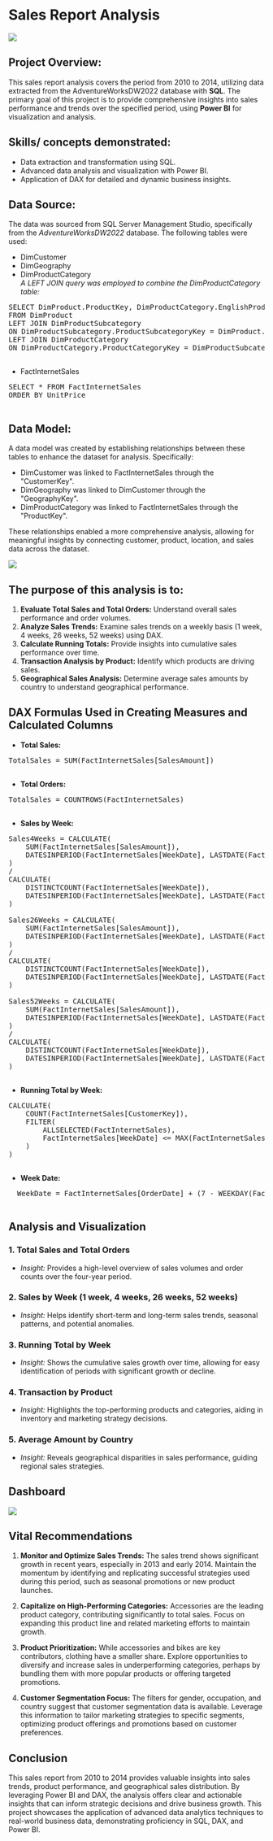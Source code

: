 # Sales Report Analysis

![](intro.JPG)

## Project Overview:
This sales report analysis covers the period from 2010 to 2014, utilizing data extracted from the AdventureWorksDW2022 database with **SQL**. The primary goal of this project is to provide comprehensive insights into sales performance and trends over the specified period, using **Power BI** for visualization and analysis.

## Skills/ concepts demonstrated:
- Data extraction and transformation using SQL.
- Advanced data analysis and visualization with Power BI.
- Application of DAX for detailed and dynamic business insights.

## Data Source:
The data was sourced from SQL Server Management Studio, specifically from the _AdventureWorksDW2022_ database. The following tables were used:
- DimCustomer
- DimGeography
- DimProductCategory<br>
*A LEFT JOIN query was employed to combine the DimProductCategory table:*

<pre>
SELECT DimProduct.ProductKey, DimProductCategory.EnglishProductCategoryName
FROM DimProduct
LEFT JOIN DimProductSubcategory
ON DimProductSubcategory.ProductSubcategoryKey = DimProduct.ProductSubcategoryKey
LEFT JOIN DimProductCategory
ON DimProductCategory.ProductCategoryKey = DimProductSubcategory.ProductCategoryKey;
  </pre>

- FactInternetSales

<pre>
SELECT * FROM FactInternetSales
ORDER BY UnitPrice
  </pre>

## Data Model:
A data model was created by establishing relationships between these tables to enhance the dataset for analysis. Specifically:

- DimCustomer was linked to FactInternetSales through the "CustomerKey".
- DimGeography was linked to DimCustomer through the "GeographyKey".
- DimProductCategory was linked to FactInternetSales through the "ProductKey".<br>

These relationships enabled a more comprehensive analysis, allowing for meaningful insights by connecting customer, product, location, and sales data across the dataset.

![](model.JPG)

## The purpose of this analysis is to:
1. **Evaluate Total Sales and Total Orders:** Understand overall sales performance and order volumes.
2. **Analyze Sales Trends:** Examine sales trends on a weekly basis (1 week, 4 weeks, 26 weeks, 52 weeks) using DAX.
3. **Calculate Running Totals:** Provide insights into cumulative sales performance over time.
4. **Transaction Analysis by Product:** Identify which products are driving sales.
5. **Geographical Sales Analysis:** Determine average sales amounts by country to understand geographical performance.

## DAX Formulas Used in Creating Measures and Calculated Columns
- **Total Sales:**
<pre>
TotalSales = SUM(FactInternetSales[SalesAmount])
  </pre>

- **Total Orders:**
<pre>
TotalSales = COUNTROWS(FactInternetSales)
  </pre>

- **Sales by Week:**
<pre>
Sales4Weeks = CALCULATE(
    SUM(FactInternetSales[SalesAmount]),
    DATESINPERIOD(FactInternetSales[WeekDate], LASTDATE(FactInternetSales[WeekDate]), -28, DAY)
)
/
CALCULATE(
    DISTINCTCOUNT(FactInternetSales[WeekDate]),
    DATESINPERIOD(FactInternetSales[WeekDate], LASTDATE(FactInternetSales[WeekDate]), -28, DAY)
)
  
Sales26Weeks = CALCULATE(
    SUM(FactInternetSales[SalesAmount]),
    DATESINPERIOD(FactInternetSales[WeekDate], LASTDATE(FactInternetSales[WeekDate]), -182, DAY)
)
/
CALCULATE(
    DISTINCTCOUNT(FactInternetSales[WeekDate]),
    DATESINPERIOD(FactInternetSales[WeekDate], LASTDATE(FactInternetSales[WeekDate]), -182, DAY)
)
  
Sales52Weeks = CALCULATE(
    SUM(FactInternetSales[SalesAmount]),
    DATESINPERIOD(FactInternetSales[WeekDate], LASTDATE(FactInternetSales[WeekDate]), -365, DAY)
)
/
CALCULATE(
    DISTINCTCOUNT(FactInternetSales[WeekDate]),
    DATESINPERIOD(FactInternetSales[WeekDate], LASTDATE(FactInternetSales[WeekDate]), -365, DAY)
)
  </pre>

- **Running Total by Week:**
<pre>
CALCULATE(
    COUNT(FactInternetSales[CustomerKey]), 
    FILTER(
        ALLSELECTED(FactInternetSales),
        FactInternetSales[WeekDate] <= MAX(FactInternetSales[WeekDate])
    )
)
  </pre>

 - **Week Date:**
<pre>
  WeekDate = FactInternetSales[OrderDate] + (7 - WEEKDAY(FactInternetSales[OrderDate]))
  </pre>

## Analysis and Visualization
### 1. Total Sales and Total Orders
- _Insight:_ Provides a high-level overview of sales volumes and order counts over the four-year period.
  
### 2. Sales by Week (1 week, 4 weeks, 26 weeks, 52 weeks)
- _Insight:_ Helps identify short-term and long-term sales trends, seasonal patterns, and potential anomalies.

### 3. Running Total by Week
- _Insight:_ Shows the cumulative sales growth over time, allowing for easy identification of periods with significant growth or decline.

### 4. Transaction by Product
- _Insight:_ Highlights the top-performing products and categories, aiding in inventory and marketing strategy decisions.

### 5. Average Amount by Country
- _Insight:_ Reveals geographical disparities in sales performance, guiding regional sales strategies.

## Dashboard

![](dashboard.JPG)

## Vital Recommendations
1. **Monitor and Optimize Sales Trends:** The sales trend shows significant growth in recent years, especially in 2013 and early 2014. Maintain the momentum by identifying and replicating successful strategies used during this period, such as seasonal promotions or new product launches.
 
2. **Capitalize on High-Performing Categories:** Accessories are the leading product category, contributing significantly to total sales. Focus on expanding this product line and related marketing efforts to maintain growth.
 
3. **Product Prioritization:** While accessories and bikes are key contributors, clothing have a smaller share. Explore opportunities to diversify and increase sales in underperforming categories, perhaps by bundling them with more popular products or offering targeted promotions.

4. **Customer Segmentation Focus:** The filters for gender, occupation, and country suggest that customer segmentation data is available. Leverage this information to tailor marketing strategies to specific segments, optimizing product offerings and promotions based on customer preferences.

## Conclusion
This sales report from 2010 to 2014 provides valuable insights into sales trends, product performance, and geographical sales distribution. By leveraging Power BI and DAX, the analysis offers clear and actionable insights that can inform strategic decisions and drive business growth. This project showcases the application of advanced data analytics techniques to real-world business data, demonstrating proficiency in SQL, DAX, and Power BI.



